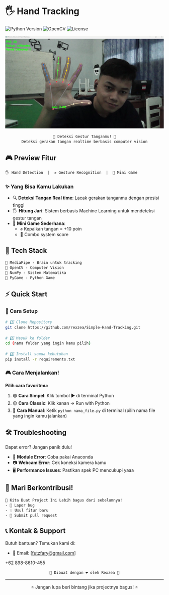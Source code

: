 # 🖐️ Hand Tracking

![Python Version](https://img.shields.io/badge/python-3.7%2B-blue.svg)
![OpenCV](https://img.shields.io/badge/OpenCV-4.5%2B-red.svg)
![License](https://img.shields.io/badge/license-MIT-green.svg)


![](assets/handtracking.png)


<div align="center">

```
🌟 Deteksi Gestur Tanganmu! 🌟
Deteksi gerakan tangan realtime berbasis computer vision
```

</div>

## 🎮 Preview Fitur

```
🖐️ Hand Detection  |  ✊ Gesture Recognition  |  🎯 Mini Game
```

### ✨ Yang Bisa Kamu Lakukan
- 🔍 **Deteksi Tangan Real time**: Lacak gerakan tanganmu dengan presisi tinggi
- 🖐️ **Hitung Jari**: Sistem berbasis Machine Learning untuk mendeteksi gestur tangan
- 🎯 **Mini Game Sederhana**: 
  - ✊ Kepalkan tangan = +10 poin
  - 🔄 Combo system score

## 🚀 Tech Stack

```
📌 MediaPipe - Brain untuk tracking
📌 OpenCV - Computer Vision 
📌 NumPy - Sistem Matematika 
📌 PyGame - Python Game
```

## ⚡ Quick Start

### 🔧 Cara Setup

```bash
# 1️⃣ Clone Repository
git clone https://github.com/rexzea/Simple-Hand-Tracking.git

# 2️⃣ Masuk ke folder
cd (nama folder yang ingin kamu pilih)

# 3️⃣ Install semua kebutuhan
pip install -r requirements.txt
```

### 🎮 Cara Menjalankan!

**Pilih cara favoritmu:**
1. 🟢 **Cara Simpel**: Klik tombol ▶️ di terminal Python
2. 🟡 **Cara Classic**: Klik kanan → Run with Python
3. 🔵 **Cara Manual**: Ketik `python nama_file.py` di terminal (pilih nama file yang ingin kamu jalankan)



## 🛠️ Troubleshooting

Dapat error? Jangan panik dulu!
- 🔧 **Module Error**: Coba pakai Anaconda
- 📷 **Webcam Error**: Cek koneksi kamera kamu
- 🖥️ **Performance Issues**: Pastikan spek PC mencukupi yaaa

## 🤝 Mari Berkontribusi!

```
🌟 Kita Buat Project Ini Lebih bagus dari sebelumnya!
- 🐛 Lapor bug
- 💡 Usul fitur baru
- 🔧 Submit pull request
```

## 📞 Kontak & Support

Butuh bantuan? Temukan kami di:
- 📧 Email: [futzfary@gmail.com]
  
+62 898-8610-455

<div align="center">

```
🌟 Dibuat dengan ❤️ oleh Rexzea 🌟
```

</div>

---

<div align="center">
⭐ Jangan lupa beri bintang jika projectnya bagus! ⭐
</div>
